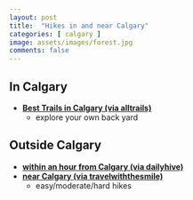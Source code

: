 ```yaml
---
layout: post
title:  "Hikes in and near Calgary"
categories: [ calgary ]
image: assets/images/forest.jpg
comments: false
---
```


## In Calgary
- **[Best Trails in Calgary (via alltrails)](https://www.alltrails.com/canada/alberta/calgary/)**
    - explore your own back yard

## Outside Calgary
- **[within an hour from Calgary (via dailyhive)](https://dailyhive.com/calgary/hiking-trails-hour-from-calgary-2017)**
- **[near Calgary (via travelwiththesmile)](https://travelwiththesmile.com/blog/day-hikes-near-calgary/)**
    - easy/moderate/hard hikes

